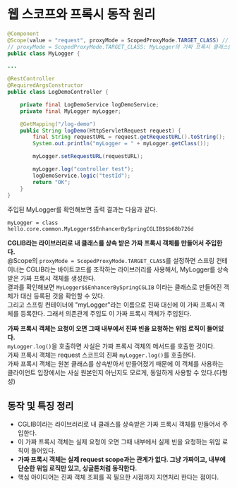 # 웹 스코프와 프록시 동작 원리
```java
@Component
@Scope(value = "request", proxyMode = ScopedProxyMode.TARGET_CLASS) // HTTP 요청 당 하나 씩 생성되고, HTTP 요청이 끝나는 시점에 소멸된다.
// proxyMode = ScopedProxyMode.TARGET_CLASS: MyLogger의 가짜 프록시 클래스를 만들어두고 HTTP request와 상관없이 가짜 프록시 클래스를 다른 빈에 미리 주입해둔다.
public class MyLogger {

...

@RestController
@RequiredArgsConstructor
public class LogDemoController {

	private final LogDemoService logDemoService;
	private final MyLogger myLogger;

	@GetMapping("/log-demo")
	public String logDemo(HttpServletRequest request) {
		final String requestURL = request.getRequestURL().toString();
		System.out.println("myLogger = " + myLogger.getClass());

		myLogger.setRequestURL(requestURL);

		myLogger.log("controller test");
		logDemoService.logic("testId");
		return "OK";
	}
}
```
주입된 MyLogger를 확인해보면 출력 결과는 다음과 같다.
```
myLogger = class hello.core.common.MyLogger$$EnhancerBySpringCGLIB$$b68b726d
```
**CGLIB라는 라이브러리로 내 클래스를 상속 받은 가짜 프록시 객체를 만들어서 주입한다.**  
@Scope의 `proxyMode = ScopedProxyMode.TARGET_CLASS`를 설정하면 스프링 컨테이너는 CGLIB라는 바이트코드를 조작하는 라이브러리를 사용해서, MyLogger를 상속받은 가짜 프록시 객체를 생성한다.  
결과를 확인해보면 `MyLogger$$EnhancerBySpringCGLIB` 이라는 클래스로 만들어진 객체가 대신 등록된 것을 확인할 수 있다.  
그리고 스프링 컨테이너에 "myLogger"라는 이름으로 진짜 대신에 이 가짜 프록시 객체를 등록한다. 그래서 의존관계 주입도 이 가짜 프록시 객체가 주입된다.  
  
**가짜 프록시 객체는 요청이 오면 그때 내부에서 진짜 빈을 요청하는 위임 로직이 들어있다.**  
`myLogger.log()`을 호출하면 사실은 가짜 프록시 객체의 메서드를 호출한 것이다.  
가짜 프록시 객체는 request 스코프의 진짜 `myLogger.log()`를 호출한다.  
가짜 프록시 객체는 원본 클래스를 상속받아서 만들어졌기 때문에 이 객체를 사용하는 클라이언트 입장에서는 사실 원본인지 아닌지도 모르게, 동일하게 사용할 수 있다.(다형성)  
  
## 동작 및 특징 정리
- CGLIB이라는 라이브러리로 내 클래스를 상속받은 가짜 프록시 객체를 만들어서 주입한다.  
- 이 가짜 프록시 객체는 실제 요청이 오면 그때 내부에서 실제 빈을 요청하는 위임 로직이 들어있다.  
- **가짜 프록시 객체는 실제 request scope과는 관계가 없다. 그냥 가짜이고, 내부에 단순한 위임 로직만 있고, 싱글톤처럼 동작한다.**  
- 핵심 아이디어는 진짜 객체 조회를 꼭 필요한 시점까지 지연처리 한다는 점이다.  
